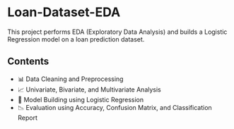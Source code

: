 # Loan-Dataset-EDA

This project performs EDA (Exploratory Data Analysis) and builds a Logistic Regression model on a loan prediction dataset.

## Contents

- 📊 Data Cleaning and Preprocessing
- 📈 Univariate, Bivariate, and Multivariate Analysis
- 🧠 Model Building using Logistic Regression
- 📉 Evaluation using Accuracy, Confusion Matrix, and Classification Report
